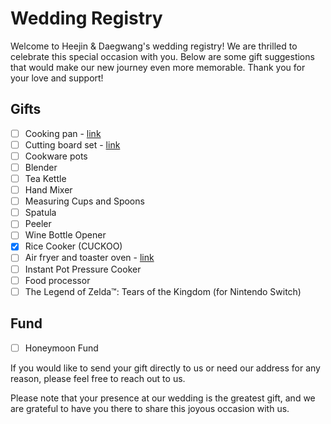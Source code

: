 # Wedding Registry

Welcome to Heejin & Daegwang's wedding registry! We are thrilled to celebrate this special occasion with you. Below are some gift suggestions that would make our new journey even more memorable. Thank you for your love and support!

## Gifts
- [ ] Cooking pan - [link](https://fromourplace.ca/products/always-essential-cooking-pan)
- [ ] Cutting board set - [link](https://fromourplace.ca/products/prepped-bundle?variant=40648614969518)
- [ ] Cookware pots
- [ ] Blender
- [ ] Tea Kettle
- [ ] Hand Mixer
- [ ] Measuring Cups and Spoons
- [ ] Spatula
- [ ] Peeler
- [ ] Wine Bottle Opener
- [x] Rice Cooker (CUCKOO)
- [ ] Air fryer and toaster oven - [link](https://fromourplace.ca/products/wonder-oven)
- [ ] Instant Pot Pressure Cooker
- [ ] Food processor
- [ ] The Legend of Zelda™: Tears of the Kingdom (for Nintendo Switch)

## Fund
- [ ] Honeymoon Fund

If you would like to send your gift directly to us or need our address for any reason, please feel free to reach out to us.

Please note that your presence at our wedding is the greatest gift, and we are grateful to have you there to share this joyous occasion with us.
